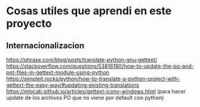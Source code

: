 # Cosas utiles que aprendi en este proyecto

## Internacionalizacion

https://phrase.com/blog/posts/translate-python-gnu-gettext/
https://stackoverflow.com/questions/53816180/how-to-update-the-po-and-pot-files-in-gettext-module-using-python
https://simpleit.rocks/python/how-to-translate-a-python-project-with-gettext-the-easy-way/#updating-existing-translations
https://mlocati.github.io/articles/gettext-iconv-windows.html (para hacer update de los archivos PO que no viene por default con python)